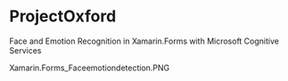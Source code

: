 # ProjectOxford

Face and Emotion Recognition in Xamarin.Forms with Microsoft Cognitive Services


Xamarin.Forms_Faceemotiondetection.PNG
